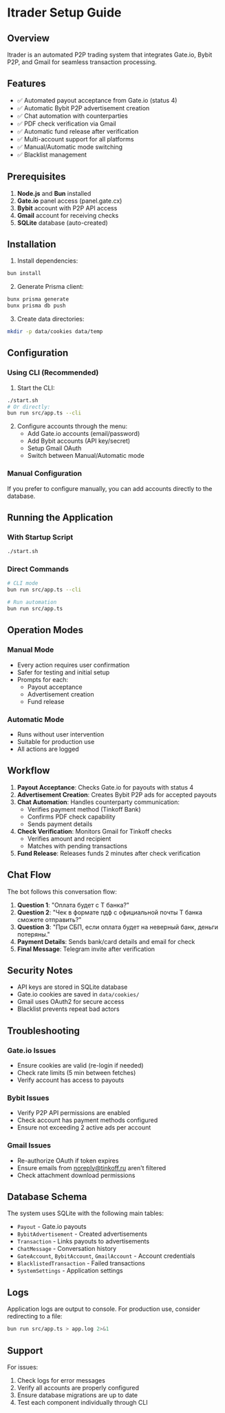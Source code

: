# Itrader Setup Guide

## Overview

Itrader is an automated P2P trading system that integrates Gate.io, Bybit P2P, and Gmail for seamless transaction processing.

## Features

- ✅ Automated payout acceptance from Gate.io (status 4)
- ✅ Automatic Bybit P2P advertisement creation
- ✅ Chat automation with counterparties
- ✅ PDF check verification via Gmail
- ✅ Automatic fund release after verification
- ✅ Multi-account support for all platforms
- ✅ Manual/Automatic mode switching
- ✅ Blacklist management

## Prerequisites

1. **Node.js** and **Bun** installed
2. **Gate.io** panel access (panel.gate.cx)
3. **Bybit** account with P2P API access
4. **Gmail** account for receiving checks
5. **SQLite** database (auto-created)

## Installation

1. Install dependencies:
```bash
bun install
```

2. Generate Prisma client:
```bash
bunx prisma generate
bunx prisma db push
```

3. Create data directories:
```bash
mkdir -p data/cookies data/temp
```

## Configuration

### Using CLI (Recommended)

1. Start the CLI:
```bash
./start.sh
# Or directly:
bun run src/app.ts --cli
```

2. Configure accounts through the menu:
   - Add Gate.io accounts (email/password)
   - Add Bybit accounts (API key/secret)
   - Setup Gmail OAuth
   - Switch between Manual/Automatic mode

### Manual Configuration

If you prefer to configure manually, you can add accounts directly to the database.

## Running the Application

### With Startup Script
```bash
./start.sh
```

### Direct Commands
```bash
# CLI mode
bun run src/app.ts --cli

# Run automation
bun run src/app.ts
```

## Operation Modes

### Manual Mode
- Every action requires user confirmation
- Safer for testing and initial setup
- Prompts for each:
  - Payout acceptance
  - Advertisement creation
  - Fund release

### Automatic Mode
- Runs without user intervention
- Suitable for production use
- All actions are logged

## Workflow

1. **Payout Acceptance**: Checks Gate.io for payouts with status 4
2. **Advertisement Creation**: Creates Bybit P2P ads for accepted payouts
3. **Chat Automation**: Handles counterparty communication:
   - Verifies payment method (Tinkoff Bank)
   - Confirms PDF check capability
   - Sends payment details
4. **Check Verification**: Monitors Gmail for Tinkoff checks
   - Verifies amount and recipient
   - Matches with pending transactions
5. **Fund Release**: Releases funds 2 minutes after check verification

## Chat Flow

The bot follows this conversation flow:

1. **Question 1**: "Оплата будет с Т банка?"
2. **Question 2**: "Чек в формате пдф с официальной почты Т банка сможете отправить?"
3. **Question 3**: "При СБП, если оплата будет на неверный банк, деньги потеряны."
4. **Payment Details**: Sends bank/card details and email for check
5. **Final Message**: Telegram invite after verification

## Security Notes

- API keys are stored in SQLite database
- Gate.io cookies are saved in `data/cookies/`
- Gmail uses OAuth2 for secure access
- Blacklist prevents repeat bad actors

## Troubleshooting

### Gate.io Issues
- Ensure cookies are valid (re-login if needed)
- Check rate limits (5 min between fetches)
- Verify account has access to payouts

### Bybit Issues
- Verify P2P API permissions are enabled
- Check account has payment methods configured
- Ensure not exceeding 2 active ads per account

### Gmail Issues
- Re-authorize OAuth if token expires
- Ensure emails from noreply@tinkoff.ru aren't filtered
- Check attachment download permissions

## Database Schema

The system uses SQLite with the following main tables:
- `Payout` - Gate.io payouts
- `BybitAdvertisement` - Created advertisements
- `Transaction` - Links payouts to advertisements
- `ChatMessage` - Conversation history
- `GateAccount`, `BybitAccount`, `GmailAccount` - Account credentials
- `BlacklistedTransaction` - Failed transactions
- `SystemSettings` - Application settings

## Logs

Application logs are output to console. For production use, consider redirecting to a file:
```bash
bun run src/app.ts > app.log 2>&1
```

## Support

For issues:
1. Check logs for error messages
2. Verify all accounts are properly configured
3. Ensure database migrations are up to date
4. Test each component individually through CLI